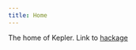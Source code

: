 ```yaml
---
title: Home
---
```


The home of Kepler.
Link to [hackage](https://hackage.haskell.org/package/kepler)
